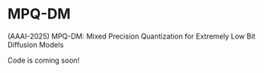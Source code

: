# MPQ-DM
(AAAI-2025) MPQ-DM: Mixed Precision Quantization for Extremely Low Bit Diffusion Models

Code is coming soon!
